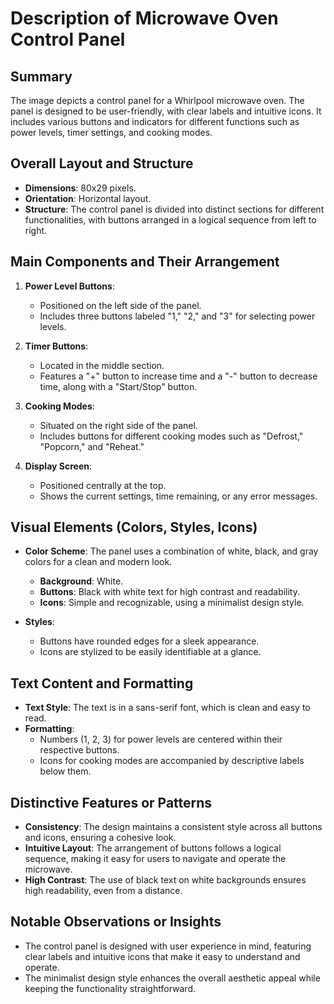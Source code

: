 # Description of Microwave Oven Control Panel

## Summary
The image depicts a control panel for a Whirlpool microwave oven. The panel is designed to be user-friendly, with clear labels and intuitive icons. It includes various buttons and indicators for different functions such as power levels, timer settings, and cooking modes.

## Overall Layout and Structure
- **Dimensions**: 80x29 pixels.
- **Orientation**: Horizontal layout.
- **Structure**: The control panel is divided into distinct sections for different functionalities, with buttons arranged in a logical sequence from left to right.

## Main Components and Their Arrangement

1. **Power Level Buttons**:
   - Positioned on the left side of the panel.
   - Includes three buttons labeled "1," "2," and "3" for selecting power levels.

2. **Timer Buttons**:
   - Located in the middle section.
   - Features a "+" button to increase time and a "-" button to decrease time, along with a "Start/Stop" button.

3. **Cooking Modes**:
   - Situated on the right side of the panel.
   - Includes buttons for different cooking modes such as "Defrost," "Popcorn," and "Reheat."

4. **Display Screen**:
   - Positioned centrally at the top.
   - Shows the current settings, time remaining, or any error messages.

## Visual Elements (Colors, Styles, Icons)

- **Color Scheme**: The panel uses a combination of white, black, and gray colors for a clean and modern look.
  - **Background**: White.
  - **Buttons**: Black with white text for high contrast and readability.
  - **Icons**: Simple and recognizable, using a minimalist design style.

- **Styles**:
  - Buttons have rounded edges for a sleek appearance.
  - Icons are stylized to be easily identifiable at a glance.

## Text Content and Formatting

- **Text Style**: The text is in a sans-serif font, which is clean and easy to read.
- **Formatting**:
  - Numbers (1, 2, 3) for power levels are centered within their respective buttons.
  - Icons for cooking modes are accompanied by descriptive labels below them.

## Distinctive Features or Patterns

- **Consistency**: The design maintains a consistent style across all buttons and icons, ensuring a cohesive look.
- **Intuitive Layout**: The arrangement of buttons follows a logical sequence, making it easy for users to navigate and operate the microwave.
- **High Contrast**: The use of black text on white backgrounds ensures high readability, even from a distance.

## Notable Observations or Insights

- The control panel is designed with user experience in mind, featuring clear labels and intuitive icons that make it easy to understand and operate.
- The minimalist design style enhances the overall aesthetic appeal while keeping the functionality straightforward.